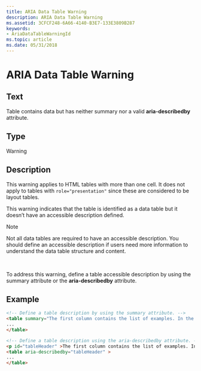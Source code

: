 ```yaml
---
title: ARIA Data Table Warning
description: ARIA Data Table Warning
ms.assetid: 3CFCF248-6A66-4140-B3E7-133E3809B287
keywords:
- AriaDataTableWarningId
ms.topic: article
ms.date: 05/31/2018
---
```


# ARIA Data Table Warning

## Text

Table contains data but has neither summary nor a valid **aria-describedby** attribute.

## Type

Warning

## Description

This warning applies to HTML tables with more than one cell. It does not apply to tables with `role="presentation"` since these are considered to be layout tables.

This warning indicates that the table is identified as a data table but it doesn’t have an accessible description defined.

> [!Note]  
> Not all data tables are required to have an accessible description. You should define an accessible description if users need more information to understand the data table structure and content.

 

To address this warning, define a table accessible description by using the summary attribute or the **aria-describedby** attribute.

## Example


```HTML
<!-- Define a table description by using the summary attribute. -->
<table summary="The first column contains the list of examples. In the second column ...">
...
</table>

<!-- Define a table description using the aria-describedby attribute. -->
<p id="tableHeader" >The first column contains the list of examples. In the second column ...</p>
<table aria-describedby="tableHeader" >
...
</table>
```



 

 




